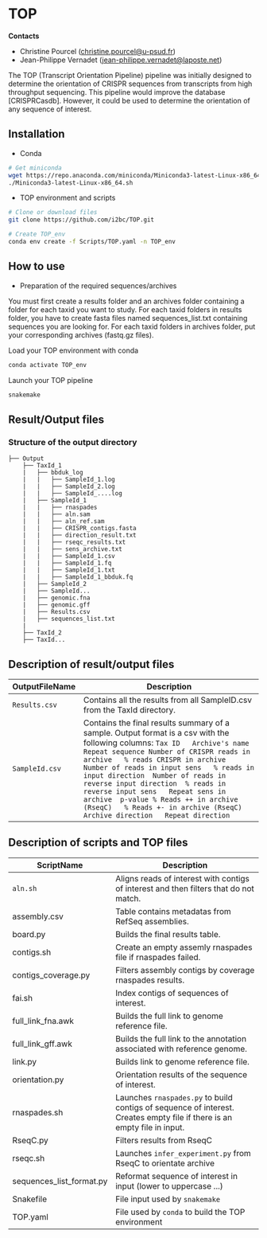 # TOP

**Contacts**

- Christine Pourcel (<christine.pourcel@u-psud.fr>)
- Jean-Philippe Vernadet (<jean-philippe.vernadet@laposte.net>)

The TOP (Transcript Orientation Pipeline) pipeline was initially designed to determine the orientation of CRISPR sequences from transcripts from high throughput sequencing. This pipeline would improve the database [CRISPRCasdb]. However, it could be used to determine the orientation of any sequence of interest.

## Installation

* Conda

```bash
# Get miniconda 
wget https://repo.anaconda.com/miniconda/Miniconda3-latest-Linux-x86_64.sh;
./Miniconda3-latest-Linux-x86_64.sh
```

* TOP environment and scripts
```bash
# Clone or download files
git clone https://github.com/i2bc/TOP.git
```

```bash
# Create TOP_env
conda env create -f Scripts/TOP.yaml -n TOP_env
```
## How to use

* Preparation of the required sequences/archives

You must first create a results folder and an archives folder containing a folder for each taxid you want to study. For each taxid folders in results folder, you have to create fasta files named sequences_list.txt containing sequences you are looking for. For each taxid folders in archives folder, put your corresponding archives (fastq.gz files).

Load your TOP environment with conda
```bash
conda activate TOP_env
```

Launch your TOP pipeline

```bash
snakemake
```

## Result/Output files

### Structure of the output directory

```
├── Output
    ├── TaxId_1
    |	├── bbduk_log
    |	|	├── SampleId_1.log
    |	|	├── SampleId_2.log
    |	|	├── SampleId_....log        
    |	├── SampleId_1
    |	|	├──	rnaspades
    |	|	├── aln.sam
    |	|	├── aln_ref.sam
    |	|	├── CRISPR_contigs.fasta
    |	|	├── direction_result.txt
    |	|	├── rseqc_results.txt
    |	|	├── sens_archive.txt
    |	|	├── SampleId_1.csv
    |	|	├── SampleId_1.fq
    |	|	├── SampleId_1.txt
    |	|	├── SampleId_1_bbduk.fq
    |	├── SampleId_2
    |	├── SampleId...
    |	├── genomic.fna
    |	├── genomic.gff
    |	├── Results.csv
    |	├── sequences_list.txt
    |
    ├── TaxId_2
    ├── TaxId...
```

## Description of result/output files

|  OutputFileName | Description  |
|---|---|
| ```Results.csv```  |  Contains all the results from all SampleID.csv from the TaxId directory. |
| ```SampleId.csv```  |  Contains the final results summary of a sample. Output format is a csv with the following columns: ```Tax ID	Archive's name	Repeat sequence	Number of CRISPR reads in archive	% reads CRISPR in archive	Number of reads in input sens 	% reads in input direction 	Number of reads in reverse input direction 	% reads in reverse input sens	Repeat sens in archive	p-value	% Reads ++ in archive (RseqC)	% Reads +- in archive (RseqC)	Archive direction	Repeat direction``` |



## Description of scripts and TOP files

|  ScriptName | Description  |
|---|---|
| ```aln.sh```  |  Aligns reads of interest with contigs of interest and then filters that do not match. |
|  assembly.csv | Table contains metadatas from RefSeq assemblies.  |
| board.py  |  Builds the final results table. |
| contigs.sh  |Create an empty assemly rnaspades file if rnaspades failed.   |
|  contigs_coverage.py | Filters assembly contigs by coverage rnaspades results.  |
| fai.sh  |  Index contigs of sequences of interest. |
| full_link_fna.awk  | Builds the full link to genome reference file.  |
| full_link_gff.awk  | Builds the full link to the annotation associated with reference genome.  |
|  link.py | Builds link to genome reference file.  |
| orientation.py  | Orientation results of the sequence of interest.  |
| rnaspades.sh  | Launches ```rnaspades.py``` to build contigs of sequence of interest. Creates empty file if there is an empty file in input. |
| RseqC.py  | Filters results from RseqC  |
| rseqc.sh  | Launches ```infer_experiment.py``` from RseqC to orientate archive |
| sequences_list_format.py  | Reformat sequence of interest in input (lower to uppercase ...)  |
| Snakefile  | File input used by ```snakemake```  |
| TOP.yaml  | File used by ```conda``` to build the TOP environment  |

